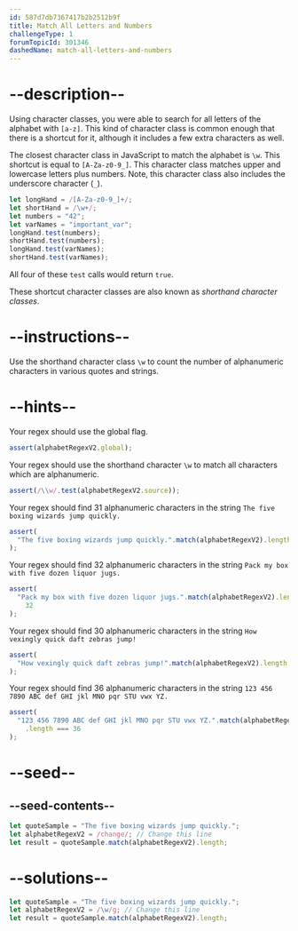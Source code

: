 ```yaml
---
id: 587d7db7367417b2b2512b9f
title: Match All Letters and Numbers
challengeType: 1
forumTopicId: 301346
dashedName: match-all-letters-and-numbers
---
```


# --description--

Using character classes, you were able to search for all letters of the alphabet with `[a-z]`. This kind of character class is common enough that there is a shortcut for it, although it includes a few extra characters as well.

The closest character class in JavaScript to match the alphabet is `\w`. This shortcut is equal to `[A-Za-z0-9_]`. This character class matches upper and lowercase letters plus numbers. Note, this character class also includes the underscore character (`_`).

```js
let longHand = /[A-Za-z0-9_]+/;
let shortHand = /\w+/;
let numbers = "42";
let varNames = "important_var";
longHand.test(numbers);
shortHand.test(numbers);
longHand.test(varNames);
shortHand.test(varNames);
```

All four of these `test` calls would return `true`.

These shortcut character classes are also known as <dfn>shorthand character classes</dfn>.

# --instructions--

Use the shorthand character class `\w` to count the number of alphanumeric characters in various quotes and strings.

# --hints--

Your regex should use the global flag.

```js
assert(alphabetRegexV2.global);
```

Your regex should use the shorthand character `\w` to match all characters which are alphanumeric.

```js
assert(/\\w/.test(alphabetRegexV2.source));
```

Your regex should find 31 alphanumeric characters in the string `The five boxing wizards jump quickly.`

```js
assert(
  "The five boxing wizards jump quickly.".match(alphabetRegexV2).length === 31
);
```

Your regex should find 32 alphanumeric characters in the string `Pack my box with five dozen liquor jugs.`

```js
assert(
  "Pack my box with five dozen liquor jugs.".match(alphabetRegexV2).length ===
    32
);
```

Your regex should find 30 alphanumeric characters in the string `How vexingly quick daft zebras jump!`

```js
assert(
  "How vexingly quick daft zebras jump!".match(alphabetRegexV2).length === 30
);
```

Your regex should find 36 alphanumeric characters in the string `123 456 7890 ABC def GHI jkl MNO pqr STU vwx YZ.`

```js
assert(
  "123 456 7890 ABC def GHI jkl MNO pqr STU vwx YZ.".match(alphabetRegexV2)
    .length === 36
);
```

# --seed--

## --seed-contents--

```js
let quoteSample = "The five boxing wizards jump quickly.";
let alphabetRegexV2 = /change/; // Change this line
let result = quoteSample.match(alphabetRegexV2).length;
```

# --solutions--

```js
let quoteSample = "The five boxing wizards jump quickly.";
let alphabetRegexV2 = /\w/g; // Change this line
let result = quoteSample.match(alphabetRegexV2).length;
```
